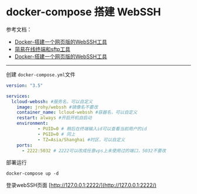 # docker-compose 搭建 WebSSH

参考文档：

- [Docker-搭建一个网页版的WebSSH工具](https://www.ywsj.cf/archives/docker--da-jian-yi-ge-wang-ye-ban-de-webssh-gong-ju---zhi-chi-wen-jian-shang-chuan-xia-zai)
- [简易在线终端和sftp工具](https://github.com/Jrohy/webssh)
- [Docker-搭建一个网页版的WebSSH工具](https://www.bilibili.com/video/BV1Zt4y1N7ub/?spm_id_from=333.788&vd_source=9bfc54d2ed901f1eab04708cc346c2f5)

---

创建 `docker-compose.yml`文件

```yaml
version: "3.5"

services:
  lcloud-webssh: #服务名，可以自定义
    image: jrohy/webssh #镜像名不要改
    container_name: lcloud-webssh #容器名，可以自定义
    restart: always #开启开机自启动
    environment:
            - PUID=0 # 稍后在终端输入id可以查看当前用户的id
            - PGID=0 # 同上
            - TZ=Asia/Shanghai #时区，可以自定义
    ports:
      - 2222:5032 # 2222可以改成任意vps上未使用过的端口，5032不要改
```

部署运行

```shell
docker-compose up -d
```

登录webSSH页面 [http://127.0.0.1:2222/](http://127.0.0.1:2222/)
